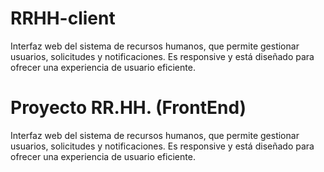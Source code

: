 # RRHH-client
Interfaz web del sistema de recursos humanos, que permite gestionar usuarios, solicitudes y notificaciones. Es responsive y está diseñado para ofrecer una experiencia de usuario eficiente.

# Proyecto RR.HH. (FrontEnd)
Interfaz web del sistema de recursos humanos, que permite gestionar usuarios, solicitudes y notificaciones. Es responsive y está diseñado para ofrecer una experiencia de usuario eficiente.
